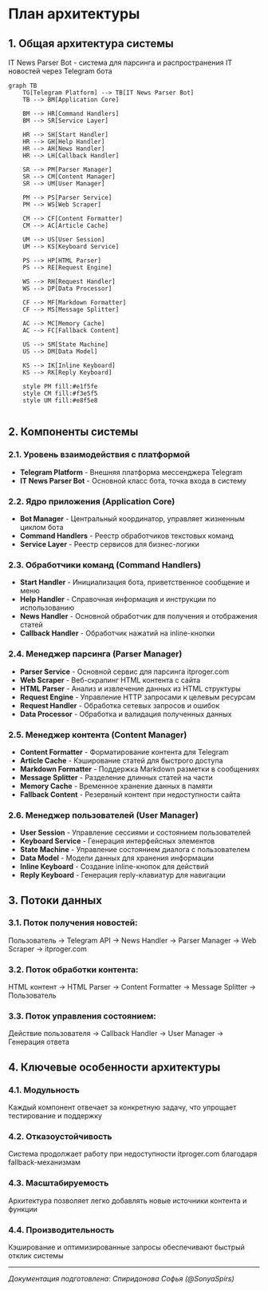 # План архитектуры

## 1. Общая архитектура системы

IT News Parser Bot - система для парсинга и распространения IT новостей через Telegram бота

```mermaid
graph TB
    TG[Telegram Platform] --> TB[IT News Parser Bot]
    TB --> BM[Application Core]
    
    BM --> HR[Command Handlers]
    BM --> SR[Service Layer]
    
    HR --> SH[Start Handler]
    HR --> GH[Help Handler]
    HR --> AH[News Handler]
    HR --> LH[Callback Handler]
    
    SR --> PM[Parser Manager]
    SR --> CM[Content Manager]
    SR --> UM[User Manager]
    
    PM --> PS[Parser Service]
    PM --> WS[Web Scraper]
    
    CM --> CF[Content Formatter]
    CM --> AC[Article Cache]
    
    UM --> US[User Session]
    UM --> KS[Keyboard Service]
    
    PS --> HP[HTML Parser]
    PS --> RE[Request Engine]
    
    WS --> RH[Request Handler]
    WS --> DP[Data Processor]
    
    CF --> MF[Markdown Formatter]
    CF --> MS[Message Splitter]
    
    AC --> MC[Memory Cache]
    AC --> FC[Fallback Content]
    
    US --> SM[State Machine]
    US --> DM[Data Model]
    
    KS --> IK[Inline Keyboard]
    KS --> RK[Reply Keyboard]
    
    style PM fill:#e1f5fe
    style CM fill:#f3e5f5
    style UM fill:#e8f5e8


```
## 2. Компоненты системы

### 2.1. Уровень взаимодействия с платформой
- **Telegram Platform** - Внешняя платформа мессенджера Telegram
- **IT News Parser Bot** - Основной класс бота, точка входа в систему

### 2.2. Ядро приложения (Application Core)
- **Bot Manager** - Центральный координатор, управляет жизненным циклом бота
- **Command Handlers** - Реестр обработчиков текстовых команд
- **Service Layer** - Реестр сервисов для бизнес-логики

### 2.3. Обработчики команд (Command Handlers)
- **Start Handler** - Инициализация бота, приветственное сообщение и меню
- **Help Handler** - Справочная информация и инструкции по использованию
- **News Handler** - Основной обработчик для получения и отображения статей
- **Callback Handler** - Обработчик нажатий на inline-кнопки

### 2.4. Менеджер парсинга (Parser Manager)
- **Parser Service** - Основной сервис для парсинга itproger.com
- **Web Scraper** - Веб-скрапинг HTML контента с сайта
- **HTML Parser** - Анализ и извлечение данных из HTML структуры
- **Request Engine** - Управление HTTP запросами к целевым ресурсам
- **Request Handler** - Обработка сетевых запросов и ошибок
- **Data Processor** - Обработка и валидация полученных данных

### 2.5. Менеджер контента (Content Manager)
- **Content Formatter** - Форматирование контента для Telegram
- **Article Cache** - Кэширование статей для быстрого доступа
- **Markdown Formatter** - Поддержка Markdown разметки в сообщениях
- **Message Splitter** - Разделение длинных статей на части
- **Memory Cache** - Временное хранение данных в памяти
- **Fallback Content** - Резервный контент при недоступности сайта

### 2.6. Менеджер пользователей (User Manager)
- **User Session** - Управление сессиями и состоянием пользователей
- **Keyboard Service** - Генерация интерфейсных элементов
- **State Machine** - Управление состоянием диалога с пользователем
- **Data Model** - Модели данных для хранения информации
- **Inline Keyboard** - Создание inline-кнопок для действий
- **Reply Keyboard** - Генерация reply-клавиатур для навигации

## 3. Потоки данных

### 3.1. Поток получения новостей:
Пользователь → Telegram API → News Handler → Parser Manager → Web Scraper → itproger.com

### 3.2. Поток обработки контента:
HTML контент → HTML Parser → Content Formatter → Message Splitter → Пользователь

### 3.3. Поток управления состоянием:
Действие пользователя → Callback Handler → User Manager → Генерация ответа

## 4. Ключевые особенности архитектуры

### 4.1. Модульность
Каждый компонент отвечает за конкретную задачу, что упрощает тестирование и поддержку

### 4.2. Отказоустойчивость
Система продолжает работу при недоступности itproger.com благодаря fallback-механизмам

### 4.3. Масштабируемость
Архитектура позволяет легко добавлять новые источники контента и функции

### 4.4. Производительность
Кэширование и оптимизированные запросы обеспечивают быстрый отклик системы

---

*Документация подготовлена: Спиридонова Софья (@SonyaSpirs)*

